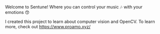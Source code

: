 Welcome to Sentune! Where you can control your music 🎶 with your emotions 😙

I created this project to learn about computer vision and OpenCV. To learn more, check out https://www.proamo.xyz/
